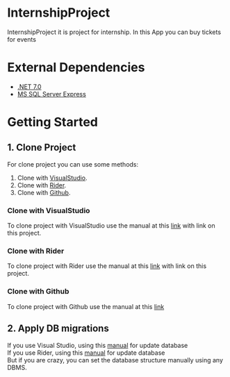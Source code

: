 # InternshipProject
InternshipProject it is project for internship. In this App you can buy tickets for events
# External Dependencies
* [.NET 7.0](https://learn.microsoft.com/en-us/dotnet/csharp/whats-new/csharp-10) 
* [MS SQL Server Express](https://www.microsoft.com/ru-RU/download/details.aspx?id=101064)
# Getting Started
## 1. Clone Project
For clone project you can use some methods:
1. Clone with [VisualStudio](#Clone-with-VisualStudio).
2. Clone with [Rider](#Clone-with-Rider).
3. Clone with [Github](#Clone-with-Github).
### Clone with VisualStudio
To clone project with VisualStudio use the manual at this [link](https://learn.microsoft.com/en-us/visualstudio/version-control/git-clone-repository?view=vs-2022) with link on this project.
### Clone with Rider
To clone project with Rider use the manual at this [link](https://www.jetbrains.com/help/rider/Cloning_repository.html#clone_project_from_welcome_screen) with link on this project.
### Clone with Github
To clone project with Github use the manual at this [link](https://docs.github.com/en/repositories/creating-and-managing-repositories/cloning-a-repository)
## 2. Apply DB migrations
If you use Visual Studio, using this [manual](https://learn.microsoft.com/en-us/ef/core/managing-schemas/migrations/?WT.mc_id=-blog-shchowd&tabs=vs) for update database<br>If you use Rider, using this [manual](https://blog.jetbrains.com/dotnet/2017/08/09/running-entity-framework-core-commands-rider/) for update database<br>
But if you are crazy, you can set the database structure manually using any DBMS.
